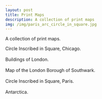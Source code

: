 ```yaml
---
layout: post
title: Print Maps
description: A collection of print maps
img: /img/paris_arc_circle_in_square.jpg
---
```


A collection of print maps.

<div class="col">
	<img class="col" src="{{ site.baseurl }}/img/chicago_circle_in_square_1575sqm.jpg" alt="" title=""/>
</div>
<div class="col caption">
	Circle Inscribed in Square, Chicago.
</div>

<br>

<div class="col">
	<img class="col" src="{{ site.baseurl }}/img/greater_london_building_footprints.jpg" alt="" title=""/>
</div>
<div class="col caption">
	Buildings of London.
</div>

<br>

<div class="col">
	<img class="col" src="{{ site.baseurl }}/img/southwark.jpeg" alt="" title=""/>
</div>
<div class="col caption">
	Map of the London Borough of Southwark.
</div>

<br>

<div class="col">
	<img class="col" src="{{ site.baseurl }}/img/paris_arc_circle_in_square.jpg" alt="" title=""/>
</div>
<div class="col caption">
	Circle Inscribed in Square, Paris.
</div>

<br>

<div class="col">
	<img class="col" src="{{ site.baseurl }}/img/antarctica_map.jpeg" alt="" title=""/>
</div>
<div class="col caption">
	Antarctica.
</div>
